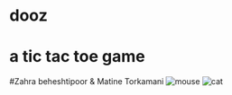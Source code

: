 # dooz
# a tic tac toe game
 #Zahra beheshtipoor & Matine Torkamani
![mouse](https://github.com/MatineTorkamani/dooz/assets/130989947/ae7d1042-ead7-49f9-9cf8-9f4f38239a63)
![cat](https://github.com/MatineTorkamani/dooz/assets/130989947/707fd5f4-163e-4308-897e-61e9843d3d54)

